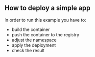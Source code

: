## How to deploy a simple app

In order to run this example you have to:
- build the container
- push the container to the registry
- adjust the namespace
- apply the deployment
- check the result
